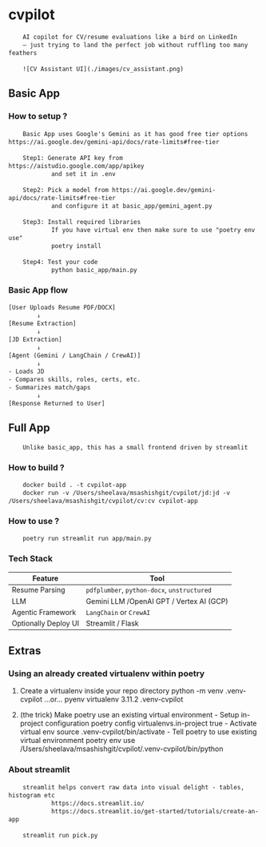 # cvpilot

        AI copilot for CV/resume evaluations like a bird on LinkedIn
        — just trying to land the perfect job without ruffling too many feathers

        ![CV Assistant UI](./images/cv_assistant.png)

## Basic App

### How to setup ?

        Basic App uses Google's Gemini as it has good free tier options https://ai.google.dev/gemini-api/docs/rate-limits#free-tier

        Step1: Generate API key from https://aistudio.google.com/app/apikey
                and set it in .env

        Step2: Pick a model from https://ai.google.dev/gemini-api/docs/rate-limits#free-tier
                and configure it at basic_app/gemini_agent.py 

        Step3: Install required libraries
                If you have virtual env then make sure to use "poetry env use"
                poetry install

        Step4: Test your code
                python basic_app/main.py

### Basic App flow

    [User Uploads Resume PDF/DOCX]
            ↓
    [Resume Extraction]
            ↓
    [JD Extraction]
            ↓
    [Agent (Gemini / LangChain / CrewAI)]
            ↓
    - Loads JD
    - Compares skills, roles, certs, etc.
    - Summarizes match/gaps
            ↓
    [Response Returned to User]

## Full App

        Unlike basic_app, this has a small frontend driven by streamlit

### How to build ?

        docker build . -t cvpilot-app
        docker run -v /Users/sheelava/msashishgit/cvpilot/jd:jd -v /Users/sheelava/msashishgit/cvpilot/cv:cv cvpilot-app

### How to use ?

        poetry run streamlit run app/main.py

### Tech Stack

| Feature              | Tool                                        |
| -------------------- | ------------------------------------------- |
| Resume Parsing       | `pdfplumber`, `python-docx`, `unstructured` |
| LLM                  | Gemini LLM /OpenAI GPT / Vertex AI (GCP)    |
| Agentic Framework    | `LangChain` or `CrewAI`                     |
| Optionally Deploy UI | Streamlit / Flask                           |


## Extras

### Using an already created virtualenv within poetry 

1. Create a virtualenv inside your repo directory
        python -m venv .venv-cvpilot
        ...or...
        pyenv virtualenv 3.11.2 .venv-cvpilot

2. (the trick) Make poetry use an existing virtual environment
        - Setup in-project configuration
                poetry config virtualenvs.in-project true
        - Activate virtual env 
                 source .venv-cvpilot/bin/activate
        - Tell poetry to use existing virtual environment
                poetry env use  /Users/sheelava/msashishgit/cvpilot/.venv-cvpilot/bin/python

### About streamlit

        streamlit helps convert raw data into visual delight - tables, histogram etc
                https://docs.streamlit.io/
                https://docs.streamlit.io/get-started/tutorials/create-an-app

        streamlit run pick.py  


